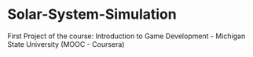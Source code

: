 ﻿# Solar-System-Simulation
 First Project of the course: Introduction to Game Development - Michigan State University (MOOC - Coursera)
